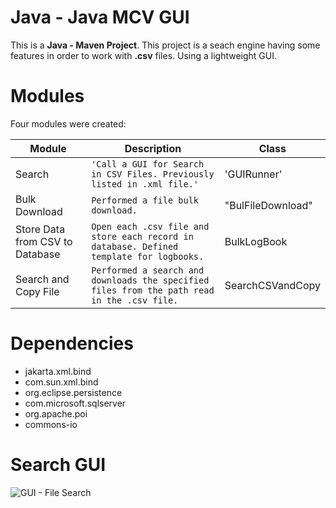 # Java - Java MCV GUI

This is a **Java - Maven Project**.
This project is a seach engine having some features in order to work with **.csv** files. Using a lightweight GUI.

# Modules
Four modules were created:

|Module                |Description                          |Class                        |
|----------------|-------------------------------|-----------------------------|
|Search|`'Call a GUI for Search in CSV Files. Previously listed in .xml file.'`            |'GUIRunner'            |
|Bulk Download          |`Performed a file bulk download.`            |"BulFileDownload"            |
|Store Data from CSV to Database          |`Open each .csv file and store each record in database. Defined template for logbooks.`|BulkLogBook|
|Search and Copy File          |`Performed a search and downloads the specified files from the path read in the .csv file.`|SearchCSVandCopy|

# Dependencies
- jakarta.xml.bind
- com.sun.xml.bind
- org.eclipse.persistence
- com.microsoft.sqlserver
- org.apache.poi
- commons-io

# Search GUI
![GUI - File Search](https://i.imgur.com/z9ox8ma.png)

